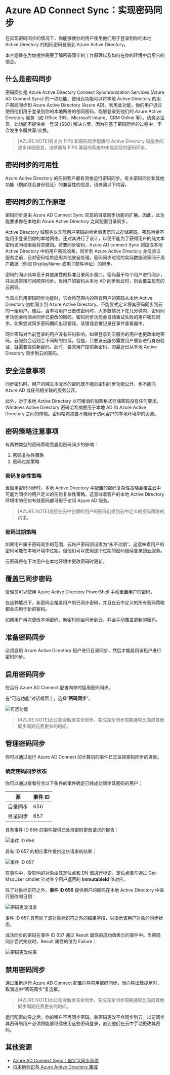 <properties
	pageTitle="Azure AD Connect Sync - 实现密码同步"
	description="为你提供需要了解密码同步的工作原理以及如何在你的环境中启用它的信息。"
	services="active-directory"
	documentationCenter=""
	authors="markusvi"
	manager="swadhwa"
	editor=""/>

<tags
	ms.service="active-directory"
	ms.date="07/27/2015"
	wacn.date="01/29/2016"/>


# Azure AD Connect Sync：实现密码同步 

在实现密码同步的情况下，你能够使你的用户使用他们用于登录到你的本地 Active Directory 的相同密码登录到 Azure Active Directory。

本主题旨在为你提供需要了解密码同步的工作原理以及如何在你的环境中启用它的信息。

## 什么是密码同步

密码同步是 Azure Active Directory Connect Synchronization Services (Azure AD Connect Sync) 的一项功能，使用此功能可以将本地 Active Directory 的用户密码同步到 Azure Active Directory (Azure AD)。利用此功能，你的用户通过使用他们用于登录到你的本地网络的相同密码，能够登录到他们的 Azure Active Directory 服务（如 Office 365、Microsoft Intune、CRM Online 等）。请务必注意，此功能不提供单一登录 (SSO) 解决方案，因为在基于密码同步的过程中，不会发生令牌共享/交换。

> [AZURE.NOTE]有关为 FIPS 和密码同步配置的 Active Directory 域服务的更多详细信息，请参阅与 FIPS 兼容的系统中未能实现的密码同步。
 
## 密码同步的可用性

Azure Active Directory 的任何客户都有资格运行密码同步。有关密码同步和其他功能（例如联合身份验证）的兼容性的信息，请参阅以下内容。

## 密码同步的工作原理

密码同步是由 Azure AD Connect Sync 实现的目录同步功能的扩展。因此，此功能要求你在本地和 Azure Active Directory 之间配置目录同步。

Active Directory 域服务以实际用户密码的哈希值表示形式存储密码。密码哈希不能用于登录到你的本地网络。还对其进行了设计，以便不能为了获得用户的纯文本密码访问权限而将其撤销。若要同步密码，Azure AD connect Sync 则提取本地 Active Directory 中的用户密码哈希。同步到 Azure Active Directory 身份验证服务之前，已对密码哈希应用其他安全处理。密码同步过程的实际数据流等同于用户数据（例如 DisplayName 或电子邮件地址）的同步。

密码的同步频率高于其他属性的标准目录同步窗口。密码基于每个用户进行同步，并且通常按时间顺序同步。当用户的密码从本地 AD 同步到云时，则会覆盖现有的云密码。

当首次启用密码同步功能时，它会将范围内的所有用户的密码从本地 Active Directory 初始同步到 Azure Active Directory。不能显式定义将其密码同步到云的一组用户。随后，当本地用户已更改密码时，大多数情况下在几分钟内，密码同步功能会检测并同步已更改的密码。密码同步功能会自动重试失败的用户密码同步。如果尝试同步密码期间出现错误，该错误会被记录在事件查看器中。

同步密码对当前登录的用户没有任何影响。如果登录到云服务的用户也更改本地密码，云服务会话则会不间断的继续。但是，只要该云服务需要用户重新进行身份验证，就需要提供新密码。此时，要求用户提供新密码，即最近已从本地 Active Directory 同步到云的密码。

## 安全注意事项

同步密码时，用户的纯文本版本的密码既不能向密码同步功能公开，也不能向 Azure AD 或任何相关联的服务公开。

此外，对于本地 Active Directory 以可撤消的加密格式存储密码没有任何要求。Windows Active Directory 密码哈希摘要用于本地 AD 和 Azure Active Directory 之间的传输。密码哈希摘要不能用于访问客户的本地环境中的资源。

## 密码策略注意事项

有两种类型的密码策略受启用密码同步的影响：

1. 密码复杂性策略
2. 密码过期策略

### 密码复杂性策略

当启用密码同步时，本地 Active Directory 中配置的密码复杂性策略会覆盖云中可能为同步的用户定义的任何复杂性策略。这意味着客户的本地 Active Directory 环境中的任何有效密码都可用于访问 Azure AD 服务。


> [AZURE.NOTE]直接在云中创建的用户的密码仍受到云中定义的密码策略的约束。
 
### 密码过期策略

如果用户属于密码同步的范围，云帐户密码则设置为“永不过期”。这意味着用户的密码可能在本地环境中过期，但他们可以使用这个过期的密码继续登录到云服务。

云密码将在下次用户在本地环境中更改密码时更新。


## 覆盖已同步密码

管理员可以使用 Azure Active Directory PowerShell 手动重置用户的密码。

在这种情况下，新密码会覆盖用户的已同步密码，并且在云中定义的所有密码策略都会应用于新的密码。

如果用户再次更改本地密码，新密码则会同步到云，并会手动覆盖更新的密码。


## 准备密码同步

必须启用 Azure Active Directory 租户进行目录同步，然后才能启用该租户进行密码同步。


## 启用密码同步

在运行 Azure AD Connect 配置向导时启用密码同步。

在“可选功能”对话框页上，选择“**密码同步**”。
 
![可选功能][1]


> [AZURE.NOTE]此过程会触发完全同步。完成完全同步周期通常比完成其他同步周期花费更长的时间。
 

## 管理密码同步

你可以通过运行 Azure AD Connect 的计算机的事件日志监视密码同步的进度。


### 确定密码同步状态

你可以通过查看符合以下条件的事件确定已经成功同步其密码的用户：

| 源| 事件 ID |
| --- | --- |
| 目录同步| 656|
| 目录同步| 657|
 
具有事件 ID 656 的事件提供已处理密码更改请求的报告：

![事件 ID 656][2]

具有 ID 657 的相应事件提供这些请求的结果：

![事件 ID 657][3]

在事件中，受影响的对象由其定位点和 DN 值进行标识。定位点值与通过 Get-MsoUser cmdlet 针对某个用户返回的 **ImmutableId** 值对应。

除了对象标识符之外，**事件 ID 656** 提供用户的密码在本地 Active Directory 中进行更改的日期：

![密码更改请求][4]

事件 ID 657 具有除了源对象标识符之外的结果字段，以指示该用户对象的同步状态。

成功同步的密码在事件 ID 657 通过 Result 属性的成功值表示的事件中。当密码同步尝试失败时，Result 属性的值为 Failure：

![密码更改结果][5]

 
## 禁用密码同步

通过重新运行 Azure AD Connect 配置向导禁用密码同步。当向导出现提示时，取消选中“密码同步”复选框。


> [AZURE.NOTE]此过程会触发完全同步。完成完全同步周期通常比完成其他同步周期花费更长的时间。
 
运行配置向导之后，你的租户不再同步密码。新密码更改不会同步到云。以前同步其密码的用户必须将能够继续使用这些密码登录，直到他们在云中手动更改其密码。



## 其他资源

* [Azure AD Connect Sync：自定义同步选项](/documentation/articles/active-directory-aadconnectsync-whatis)
* [将本地标识与 Azure Active Directory 集成](/documentation/articles/active-directory-aadconnect)
 
<!--Image references-->
[1]: ./media/active-directory-aadsync-implement-password-synchronization/IC759788.png
[2]: ./media/active-directory-aadsync-implement-password-synchronization/IC662504.png
[3]: ./media/active-directory-aadsync-implement-password-synchronization/IC662505.png
[4]: ./media/active-directory-aadsync-implement-password-synchronization/IC662506.png
[5]: ./media/active-directory-aadsync-implement-password-synchronization/IC662507.png

<!---HONumber=71-->